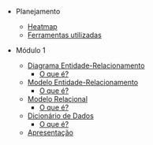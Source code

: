 [//]: # (<a href="/" style="text-decoration: none;">)

[//]: # (    <img alt="Brasao" src="assets/img.png" style="border-radius: 20%; padding: 20px">)

[//]: # (</a>)

* Planejamento
  - [Heatmap](Planejamento/Heatmap.md)
  - [Ferramentas utilizadas](Planejamento/Ferramentas.md)

* Módulo 1
  - [Diagrama Entidade-Relacionamento](Modulo-1/DER.md)
    * [O que é?]()
  - [Modelo Entidade-Relacionamento](Modulo-1/MER.md)
    * [O que é?]()
  - [Modelo Relacional](Modulo-1/MER.md)
    * [O que é?]()
  - [Dicionário de Dados](Modulo-1/dicionario.md)
    * [O que é?]()
  - [Apresentação](Modulo-1/Modulo1.md)


